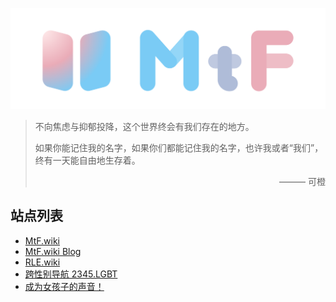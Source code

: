 <!-- markdownlint-disable-next-line -->
[![MtF.wiki](/profile/mtf-wiki.svg)](https://mtf.wiki)

<!-- markdownlint-disable no-inline-html -->

> 不向焦虑与抑郁投降，这个世界终会有我们存在的地方。
>
> 如果你能记住我的名字，如果你们都能记住我的名字，也许我或者“我们”，终有一天能自由地生存着。
>
> <p align="right">——— 可橙</p>

## 站点列表

- [MtF.wiki](https://mtf.wiki)
- [MtF.wiki Blog](https://blog.mtf.wiki)
- [RLE.wiki](https://rle.wiki)
- [跨性别导航 2345.LGBT](https://2345.lgbt)
- [成为女孩子的声音！](https://project-trans.github.io/jyosei-guide/)
